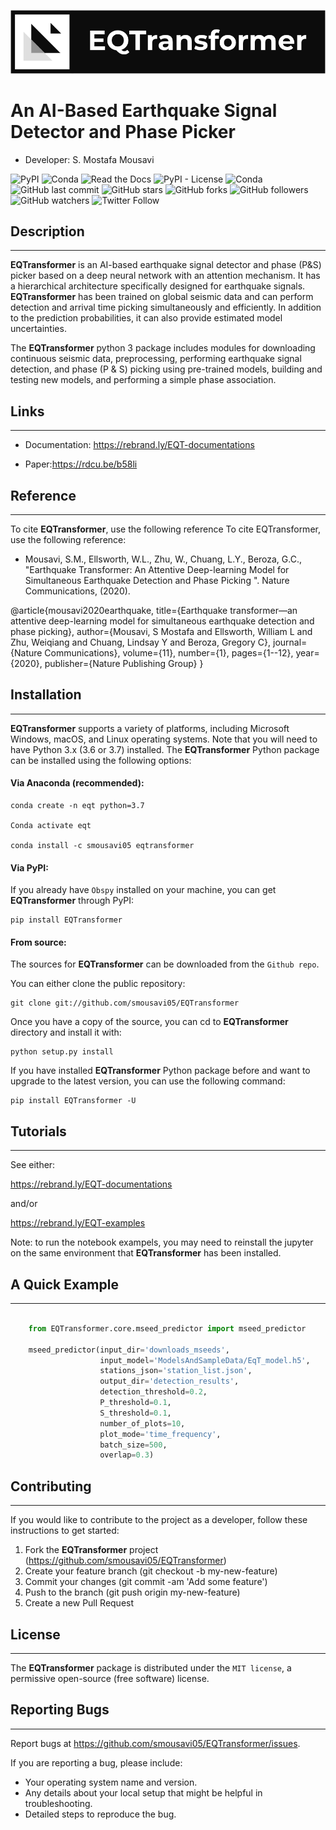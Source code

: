   
![event](docs/source/figures/logo.png)     

# An AI-Based Earthquake Signal Detector and Phase Picker 

* Developer: S. Mostafa Mousavi


![PyPI](https://img.shields.io/pypi/v/EQTransformer?style=plastic)
![Conda](https://img.shields.io/conda/v/smousavi05/eqtransformer?style=plastic)
![Read the Docs](https://img.shields.io/readthedocs/eqtransformer?style=plastic)
![PyPI - License](https://img.shields.io/pypi/l/EQTransformer?style=plastic)
![Conda](https://img.shields.io/conda/dn/smousavi05/eqtransformer?style=plastic)
![GitHub last commit](https://img.shields.io/github/last-commit/smousavi05/EQTransformer?style=plastic)
![GitHub stars](https://img.shields.io/github/stars/smousavi05/EQTransformer?style=social)
![GitHub forks](https://img.shields.io/github/forks/smousavi05/EQTransformer?style=social)
![GitHub followers](https://img.shields.io/github/followers/smousavi05?style=social)
![GitHub watchers](https://img.shields.io/github/watchers/smousavi05/EQTransformer?style=social)
![Twitter Follow](https://img.shields.io/twitter/follow/smousavi05?style=social)


## Description
-----------

**EQTransformer** is an AI-based earthquake signal detector and phase (P&S) picker based on a deep neural network with an attention mechanism. It has a hierarchical architecture specifically designed for earthquake signals. **EQTransformer** has been trained on global seismic data and can perform detection and arrival time picking simultaneously and efficiently. In addition to the prediction probabilities, it can also provide estimated model uncertainties.   
 
The **EQTransformer** python 3 package includes modules for downloading continuous seismic data, preprocessing, performing earthquake signal detection, and phase (P & S) picking using pre-trained models, building and testing new models, and performing a simple phase association. 

## Links
--------------

* Documentation: https://rebrand.ly/EQT-documentations

* Paper:https://rdcu.be/b58li


## Reference
-----------

To cite **EQTransformer**, use the following reference To cite EQTransformer, use the following reference:

* Mousavi, S.M., Ellsworth, W.L., Zhu, W., Chuang, L.Y., Beroza, G.C., "Earthquake Transformer: An Attentive Deep-learning Model for Simultaneous Earthquake Detection and Phase Picking ". Nature Communications, (2020).


@article{mousavi2020earthquake,
  title={Earthquake transformer—an attentive deep-learning model for simultaneous earthquake detection and phase picking},
  author={Mousavi, S Mostafa and Ellsworth, William L and Zhu, Weiqiang and Chuang, Lindsay Y and Beroza, Gregory C},
  journal={Nature Communications},
  volume={11},
  number={1},
  pages={1--12},
  year={2020},
  publisher={Nature Publishing Group}
}

## Installation
-----------------

**EQTransformer** supports a variety of platforms, including Microsoft Windows, macOS, and Linux operating systems. Note that you will need to have Python 3.x (3.6 or 3.7) installed. The **EQTransformer** Python package can be installed using the following options:

#### Via Anaconda (recommended):

    conda create -n eqt python=3.7

    Conda activate eqt

    conda install -c smousavi05 eqtransformer 
  

#### Via PyPI:

If you already have `Obspy` installed on your machine, you can get **EQTransformer** through PyPI:

    pip install EQTransformer


#### From source:

The sources for **EQTransformer** can be downloaded from the `Github repo`.

You can either clone the public repository:

    git clone git://github.com/smousavi05/EQTransformer
    

Once you have a copy of the source, you can cd to **EQTransformer** directory and install it with:

    python setup.py install


If you have installed **EQTransformer** Python package before and want to upgrade to the latest version, you can use the following command:

    pip install EQTransformer -U


## Tutorials
-------------

See either:

https://rebrand.ly/EQT-documentations

and/or 

https://rebrand.ly/EQT-examples

Note: to run the notebook exampels, you may need to reinstall the jupyter on the same environment that **EQTransformer** has been installed.


## A Quick Example
-----------------

```python

    from EQTransformer.core.mseed_predictor import mseed_predictor
    
    mseed_predictor(input_dir='downloads_mseeds',   
                    input_model='ModelsAndSampleData/EqT_model.h5',
                    stations_json='station_list.json',
                    output_dir='detection_results',
                    detection_threshold=0.2,                
                    P_threshold=0.1,
                    S_threshold=0.1, 
                    number_of_plots=10,
                    plot_mode='time_frequency',
                    batch_size=500,
                    overlap=0.3)
```


## Contributing
------------

If you would like to contribute to the project as a developer, follow these instructions to get started:

1. Fork the **EQTransformer** project (https://github.com/smousavi05/EQTransformer)
2. Create your feature branch (git checkout -b my-new-feature)
3. Commit your changes (git commit -am 'Add some feature')
4. Push to the branch (git push origin my-new-feature)
5. Create a new Pull Request


## License
-------

The **EQTransformer** package is distributed under the `MIT license`, a permissive open-source (free software) license.


## Reporting Bugs
--------------

Report bugs at https://github.com/smousavi05/EQTransformer/issues.

If you are reporting a bug, please include:

* Your operating system name and version.
* Any details about your local setup that might be helpful in troubleshooting.
* Detailed steps to reproduce the bug.

